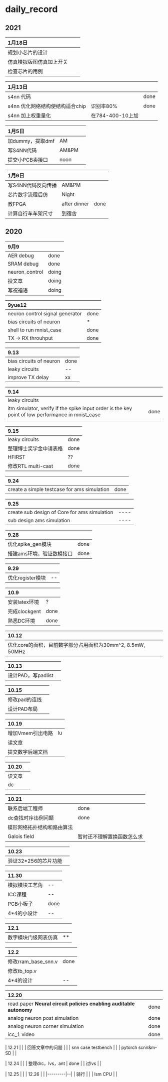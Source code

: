 # daily_record

## 2021

| 1月18日                  |  |  |
|:-------------------------|--|--|
| 规划小芯片的设计         |  |  |
| 仿真模拟版图仿真加上开关 |  |  |
| 检查芯片的用例           |  |  |

| 1月13日                         |                  |      |
|:--------------------------------|------------------|------|
| s4nn 代码                       |                  | done |
| s4nn 优化网络结构使结构适合chip | 识别率80%        | done |
| s4nn 加上权重量化               | 在784-400-10上加 |      |


| 1月5日           |       |  |
|:-----------------|-------|--|
| 加dummy，提取dmf | AM    |  |
| 写S4NN代码       | AM&PM |  |
| 提交小PCB卖接口  | noon  |  |

| 1月6日             |              |  |
|:-------------------|--------------|--|
| 写S4NN代码反向传播 | AM&PM        |  |
| 芯片数字流程后仿   | Night        |  |
| 教FPGA             | after dinner | done  |
| 计算自行车车架尺寸 | 到宿舍             |  |


## 2020
| 9月9           |       |
|:---------------|-------|
| AER debug      | done  |
| SRAM debug     | done  |
| neuron_control | doing |
| 投文章         | doing |
| 写祝福语       | doing |

| 9yue12                          |      |
|:--------------------------------|------|
| neuron control signal generator | done |
| bias circuits of neuron         | *    |
| shell to run mnist_case         | done |
| TX -> RX throuhput              | done |

| 9.13                    |    |
|:------------------------|----|
| bias circuits of neuron | done |
| leaky circuits          | -- |
| improve TX delay        | xx |

| 9.14                                                                                             |  |
|:-------------------------------------------------------------------------------------------------|--|
| leaky circuits                                                                                   |  |
| itm simulator, verify if the spike input order is the key point of low performance in mnist_case | done |
|                                                                                                  |

| 9.15                   |      |
|:-----------------------|------|
| leaky circuits         | done |
| 整理博士奖学金申请表格 | done |
| HFIRST                 | ??   |
| 修改RTL multi-cast     | done |

| 9.24                                        |  |
|:--------------------------------------------|--|
| create a simple testcase for ams simulation |done|

| 9.25                                         |    |
|:---------------------------------------------|----|
| create sub design of Core for ams simulation |----|
| sub design ams simulation                    |----|

| 9.28                      |      |
|:--------------------------|------|
| 优化spike_gen模块         | done |
| 搭建ams环境，验证数模接口 | done |

| 9.29             |    |
|:-----------------|----|
| 优化register模块 | -- |

| 10.9          |  |
|:--------------|--|
| 安装latex环境 |? |
| 完成clockgent |done |
| 熟悉DC环境    |done  |

| 10.12                                        |  |
|:---------------------------------------------|--|
| 优化core的面积，目前数字部分占用面积为30mm^2, 8.5mW, 50MHz |  |

| 10.13              |  |
|:-------------------|--|
| 设计PAD，写padlist |  |

| 10.15         |  |
|:--------------|--|
| 修改pad的连线 |  |
| 设计PAD布局   |  |

| 10.19            |    |
|:-----------------|----|
| 增加Vmem引出电路 | lu |
| 读文章           |    |
| 提交数字后端文档 |    |

| 10.20  |  |
|:-------|--|
| 读文章 |  |
| dc     |  |

| 10.21                      |                            |
|:---------------------------|----------------------------|
| 联系后端工程师             | done                       |
| dc查找时序违例问题         | done                       |
| 碟形网络拓扑结构和路由算法 |                            |
| Galois field               | 暂时还不理解置换函数怎么求 |

| 10.23            |  |
|:-----------------|--|
| 验证32*256的芯片功能 |  |

| 11.30          |    |
|:---------------|----|
| 模拟模块工艺角 | -- |
| ICC课程        | -- |
| PCB小板子      | done |
| 4*4的小设计    | -- |

| 12.1                 |    |
|:---------------------|----|
| 数字模块门级网表仿真 | ** |

| 12.2                |      |
|:--------------------|------|
| 修改rram_base_snn.v | done |
| 修改tb_top.v        |      |
| 4*4的设计           | --   |



| 12.20                                                              |      |
|:-------------------------------------------------------------------|------|
| read paper **Neural circuit policies enabling auditable autonomy** | done |
| analog neuron post simulation                                      | done |
| analog neuron corner simulation                                    | done |
| icc_1 video                                                        | done |

| 12.21              |  |
| 回答文章中的问题   |  |
| snn case testbench |  |
| pytorch scnn&m-SD  |  |

| 12.24             |      |
| 整理drc，lvs，ant | done |
| 过lvs             |      |

| 12.25   |  |
| 12.26   |  |
|---------|--|
| 骑行    |  |
| lsm CPU |  |


